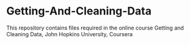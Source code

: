 # Getting-And-Cleaning-Data
This repository contains files required in the online course Getting and Cleaning Data, John Hopkins University, Coursera

